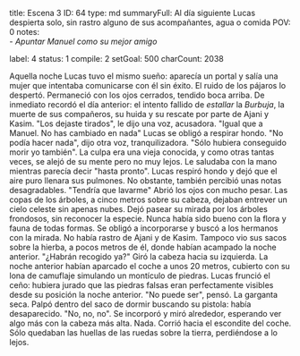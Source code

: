 title:          Escena 3
ID:             64
type:           md
summaryFull:    Al día siguiente Lucas despierta solo, sin rastro alguno de sus acompañantes, agua o comida
POV:            0
notes:          
                - *Apuntar Manuel como su mejor amigo*
                
                
label:          4
status:         1
compile:        2
setGoal:        500
charCount:      2038


Aquella noche Lucas tuvo el mismo sueño: aparecía un portal y salía una mujer que intentaba comunicarse con él sin éxito.
El ruido de los pájaros lo despertó. Permaneció con los ojos cerrados, tendido boca arriba. De inmediato recordó el día anterior: el intento fallido de *estallar* la *Burbuja*, la muerte de sus compañeros, su huida y su rescate por parte de Ajani y Kasim.
"Los dejaste tirados", le dijo una voz, acusadora. "Igual que a Manuel. No has cambiado en nada"
Lucas se obligó a respirar hondo.
"No podía hacer nada", dijo otra voz, tranquilizadora. "Sólo hubiera conseguido morir yo también".
La culpa era una vieja conocida, y como otras tantas veces, se alejó de su mente pero no muy lejos. Le saludaba con la mano mientras parecía decir "hasta pronto".
Lucas respiró hondo y dejó que el aire puro llenara sus pulmones. No obstante, también percibió unas notas desagradables.
"Tendría que lavarme"
Abrió los ojos con mucho pesar. Las copas de los árboles, a cinco metros sobre su cabeza, dejaban entrever un cielo celeste sin apenas nubes. Dejó pasear su mirada por los árboles frondosos, sin reconocer la especie. Nunca había sido bueno con la flora y fauna de todas formas.
Se obligó a incorporarse y buscó a los hermanos con la mirada.
No había rastro de Ajani y de Kasim. Tampoco vio sus sacos sobre la hierba, a pocos metros de él, donde habían acampado la noche anterior.
"¿Habrán recogido ya?"
Giró la cabeza hacia su izquierda. La noche anterior habían aparcado el coche a unos 20 metros, cubierto con su lona de camuflaje simulando un montículo de piedras.
Lucas frunció el ceño: hubiera jurado que las piedras falsas eran perfectamente visibles desde su posición la noche anterior.
"No puede ser", pensó. La garganta seca.
Palpó dentro del saco de dormir buscando su pistola: había desaparecido.
"No, no, no".
Se incorporó y miró alrededor, esperando ver algo más con la cabeza más alta.
Nada.
Corrió hacia el escondite del coche.
Sólo quedaban las huellas de las ruedas sobre la tierra, perdiéndose a lo lejos.
